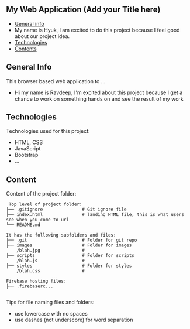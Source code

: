 ## My Web Application (Add your Title here)

* [General info](#general-info)
* My name is Hyuk, I am excited to do this project because I feel good about our project idea.
* [Technologies](#technologies)
* [Contents](#content)

## General Info
This browser based web application to ...
* Hi my name is Ravdeep, I'm excited about this project because I get a chance to work on something hands on and see the result of my work
	
## Technologies
Technologies used for this project:
* HTML, CSS
* JavaScript
* Bootstrap 
* ...
	
## Content
Content of the project folder:

```
 Top level of project folder: 
├── .gitignore               # Git ignore file
├── index.html               # landing HTML file, this is what users see when you come to url
└── README.md

It has the following subfolders and files:
├── .git                     # Folder for git repo
├── images                   # Folder for images
    /blah.jpg                # 
├── scripts                  # Folder for scripts
    /blah.js                 # 
├── styles                   # Folder for styles
    /blah.css                # 

Firebase hosting files: 
├── .firebaserc...


```

Tips for file naming files and folders:
* use lowercase with no spaces
* use dashes (not underscore) for word separation

